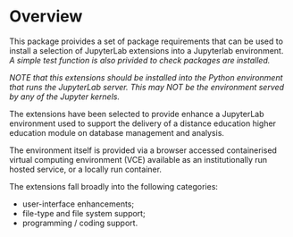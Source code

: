 # Overview

This package proivides a set of package requirements that can be used to install a selection of JupyterLab extensions into a Jupyterlab environment. *A simple test function is also privided to check packages are installed.*

*NOTE that this extensions should be installed into the Python environment that runs the JupyterLab server. This may NOT be the environment served by any of the Jupyter kernels.*

The extensions have been selected to provide enhance a JupyterLab environment used to support the delivery of a distance education higher education module on database management and analysis.

The environment itself is provided via a browser accessed containerised virtual computing environment (VCE) available as an institutionally run hosted service, or a locally run container.

The extensions fall broadly into the following categories:

- user-interface enhancements;
- file-type and file system support;
- programming / coding support.
